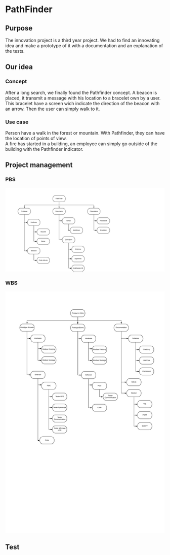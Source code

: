 # PathFinder

## Purpose

The innovation project is a third year project.
We had to find an innovating idea and make a prototype of it with a documentation and an explanation of the tests.

## Our idea

### Concept

After a long search, we finally found the Pathfinder concept.
A beacon is placed, it transmit a message with his location to a bracelet own by a user.
This bracelet have a screen wich indicate the direction of the beacon with an arrow.
Then the user can simply walk to it.

### Use case

Person have a walk in the forest or mountain. With Pathfinder, they can have the location of points of view.<br/>
A fire has started in a building, an employee can simply go outside of the building with the Pathfinder indicator.

## Project management

### PBS

![alt tag](https://github.com/DuffautM/PathFinder/blob/master/Images/Innovation%20-%20PBS.png "PBS")

### WBS

![alt tag](https://github.com/DuffautM/PathFinder/blob/master/Images/Innovation%20-%20WBS.png "WBS")

## Test